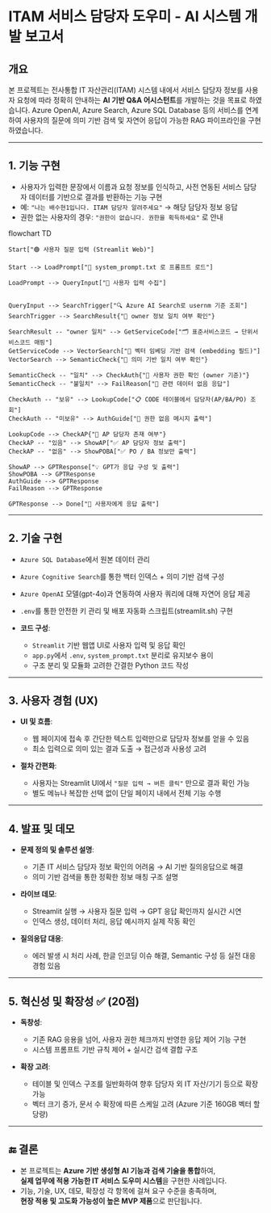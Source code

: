 
# ITAM 서비스 담당자 도우미 - AI 시스템 개발 보고서

## 개요
본 프로젝트는 전사통합 IT 자산관리(ITAM) 시스템 내에서 서비스 담당자 정보를 사용자 요청에 따라 정확히 안내하는 **AI 기반 Q&A 어시스턴트**를 개발하는 것을 목표로 하였습니다. 
Azure OpenAI, Azure Search, Azure SQL Database 등의 서비스를 연계하여 사용자의 질문에 의미 기반 검색 및 자연어 응답이 가능한 RAG 파이프라인을 구현하였습니다.

---

## 1. 기능 구현 

  - 사용자가 입력한 문장에서 이름과 요청 정보를 인식하고, 사전 연동된 서비스 담당자 데이터를 기반으로 결과를 반환하는 기능 구현
  - 예: `"나는 배수현1입니다. ITAM 담당자 알려주세요"` → 해당 담당자 정보 응답
  - 권한 없는 사용자의 경우: `"권한이 없습니다. 권한을 획득하세요"` 로 안내

flowchart TD

    Start["🟢 사용자 질문 입력 (Streamlit Web)"]
    
    Start --> LoadPrompt["📄 system_prompt.txt 로 프롬프트 로드"]
    
    LoadPrompt --> QueryInput["💬 사용자 입력 수집"]
    

    QueryInput --> SearchTrigger["🔍 Azure AI Search로 usernm 기준 조회"]
    SearchTrigger --> SearchResult{"🔎 owner 정보 일치 여부 확인"}
    
    SearchResult -- "owner 일치" --> GetServiceCode["🗂️ 표준서비스코드 → 단위서비스코드 매핑"]
    GetServiceCode --> VectorSearch["📡 벡터 임베딩 기반 검색 (embedding 필드)"]
    VectorSearch --> SemanticCheck{"🧠 의미 기반 일치 여부 확인"}

    SemanticCheck -- "일치" --> CheckAuth{"🔐 사용자 권한 확인 (owner 기준)"}
    SemanticCheck -- "불일치" --> FailReason["🚫 관련 데이터 없음 응답"]

    CheckAuth -- "보유" --> LookupCode["📋 CODE 테이블에서 담당자(AP/BA/PO) 조회"]
    CheckAuth -- "미보유" --> AuthGuide["🛂 권한 없음 메시지 출력"]

    LookupCode --> CheckAP{"📌 AP 담당자 존재 여부"}
    CheckAP -- "있음" --> ShowAP["✅ AP 담당자 정보 출력"]
    CheckAP -- "없음" --> ShowPOBA["✅ PO / BA 정보만 출력"]

    ShowAP --> GPTResponse["💡 GPT가 응답 구성 및 출력"]
    ShowPOBA --> GPTResponse
    AuthGuide --> GPTResponse
    FailReason --> GPTResponse

    GPTResponse --> Done["🏁 사용자에게 응답 출력"]


---

## 2. 기술 구현 

  - `Azure SQL Database`에서 원본 데이터 관리
  - `Azure Cognitive Search`를 통한 백터 인덱스 + 의미 기반 검색 구성
  - `Azure OpenAI` 모델(gpt-4o)과 연동하여 사용자 쿼리에 대해 자연어 응답 제공
  - `.env`를 통한 안전한 키 관리 및 배포 자동화 스크립트(streamlit.sh) 구현

- **코드 구성**:
  - `Streamlit` 기반 웹앱 UI로 사용자 입력 및 응답 확인
  - `app.py`에서 `.env`, `system_prompt.txt` 분리로 유지보수 용이
  - 구조 분리 및 모듈화 고려한 간결한 Python 코드 작성

---

## 3. 사용자 경험 (UX)

- **UI 및 흐름**:
  - 웹 페이지에 접속 후 간단한 텍스트 입력만으로 담당자 정보를 얻을 수 있음
  - 최소 입력으로 의미 있는 결과 도출 → 접근성과 사용성 고려

- **절차 간편화**:
  - 사용자는 Streamlit UI에서 `"질문 입력 → 버튼 클릭"` 만으로 결과 확인 가능
  - 별도 메뉴나 복잡한 선택 없이 단일 페이지 내에서 전체 기능 수행

---

## 4. 발표 및 데모

- **문제 정의 및 솔루션 설명**:
  - 기존 IT 서비스 담당자 정보 확인의 어려움 → AI 기반 질의응답으로 해결
  - 의미 기반 검색을 통한 정확한 정보 매칭 구조 설명

- **라이브 데모**:
  - Streamlit 실행 → 사용자 질문 입력 → GPT 응답 확인까지 실시간 시연
  - 인덱스 생성, 데이터 처리, 응답 예시까지 실제 작동 확인

- **질의응답 대응**:
  - 에러 발생 시 처리 사례, 한글 인코딩 이슈 해결, Semantic 구성 등 실전 대응 경험 있음

---

## 5. 혁신성 및 확장성 ✅ (20점)

- **독창성**:
  - 기존 RAG 응용을 넘어, 사용자 권한 체크까지 반영한 응답 제어 기능 구현
  - 시스템 프롬프트 기반 규칙 제어 + 실시간 검색 결합 구조

- **확장 고려**:
  - 테이블 및 인덱스 구조를 일반화하여 향후 담당자 외 IT 자산/기기 등으로 확장 가능
  - 벡터 크기 증가, 문서 수 확장에 따른 스케일 고려 (Azure 기준 160GB 벡터 할당량)

---

## 🔚 결론

- 본 프로젝트는 **Azure 기반 생성형 AI 기능과 검색 기술을 통합**하여,  
  **실제 업무에 적용 가능한 IT 서비스 도우미 시스템**을 구현한 사례입니다.
- 기능, 기술, UX, 데모, 확장성 각 항목에 걸쳐 요구 수준을 충족하며,  
  **현장 적용 및 고도화 가능성이 높은 MVP 제품**으로 판단됩니다.


